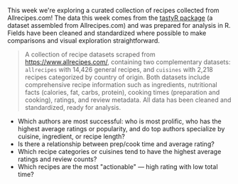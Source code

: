 This week we're exploring a curated collection of recipes collected from Allrecipes.com!
The data this week comes from the [tastyR package](https://cran.r-project.org/package=tastyR) (a dataset assembled from Allrecipes.com) and was prepared for analysis in R. Fields have been cleaned and standardized where possible to make comparisons and visual exploration straightforward.

> A collection of recipe datasets scraped from https://www.allrecipes.com/, containing two complementary datasets: `allrecipes` with 14,426 general recipes, and `cuisines` with 2,218 recipes categorized by country of origin. Both datasets include comprehensive recipe information such as ingredients, nutritional facts (calories, fat, carbs, protein), cooking times (preparation and cooking), ratings, and review metadata. All data has been cleaned and standardized, ready for analysis.

- Which authors are most successful: who is most prolific, who has the highest average ratings or popularity, and do top authors specialize by cuisine, ingredient, or recipe length?
- Is there a relationship between prep/cook time and average rating?
- Which recipe categories or cuisines tend to have the highest average ratings and review counts?
- Which recipes are the most "actionable" — high rating with low total time?
